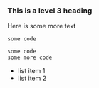 ### This is a level 3 heading

Here is some more text

`some code`
```
some code
some more code
```

* list item 1
* list item 2